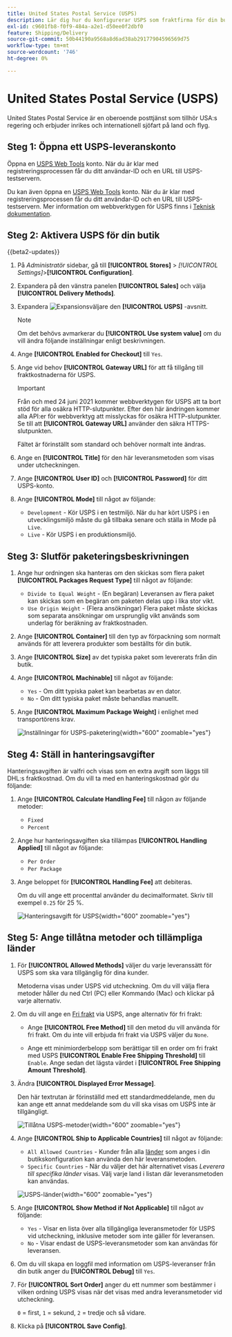 ```yaml
---
title: United States Postal Service (USPS)
description: Lär dig hur du konfigurerar USPS som fraktfirma för din butik.
exl-id: c9601fb8-f0f9-484a-a2e1-d50ee0f2dbf0
feature: Shipping/Delivery
source-git-commit: 50b44190a9568a8d6ad38ab29177904596569d75
workflow-type: tm+mt
source-wordcount: '746'
ht-degree: 0%

---
```


# United States Postal Service (USPS)

United States Postal Service är en oberoende posttjänst som tillhör USA:s regering och erbjuder inrikes och internationell sjöfart på land och flyg.

## Steg 1: Öppna ett USPS-leveranskonto

Öppna en [USPS Web Tools][1] konto. När du är klar med registreringsprocessen får du ditt användar-ID och en URL till USPS-testservern.

Du kan även öppna en [USPS Web Tools][1] konto. När du är klar med registreringsprocessen får du ditt användar-ID och en URL till USPS-testservern. Mer information om webbverktygen för USPS finns i [Teknisk dokumentation][2].

## Steg 2: Aktivera USPS för din butik

{{beta2-updates}}

1. På _Administratör_ sidebar, gå till **[!UICONTROL Stores]** > _[!UICONTROL Settings]_>**[!UICONTROL Configuration]**.

1. Expandera på den vänstra panelen **[!UICONTROL Sales]** och välja **[!UICONTROL Delivery Methods]**.

1. Expandera ![Expansionsväljare](../assets/icon-display-expand.png) den **[!UICONTROL USPS]** -avsnitt.

   >[!NOTE]
   >
   >Om det behövs avmarkerar du **[!UICONTROL Use system value]** om du vill ändra följande inställningar enligt beskrivningen.

1. Ange **[!UICONTROL Enabled for Checkout]** till `Yes`.

1. Ange vid behov **[!UICONTROL Gateway URL]** för att få tillgång till fraktkostnaderna för USPS.

   >[!IMPORTANT]
   >
   >Från och med 24 juni 2021 kommer webbverktygen för USPS att ta bort stöd för alla osäkra HTTP-slutpunkter. Efter den här ändringen kommer alla API:er för webbverktyg att misslyckas för osäkra HTTP-slutpunkter. Se till att **[!UICONTROL Gateway URL]** använder den säkra HTTPS-slutpunkten.

   Fältet är förinställt som standard och behöver normalt inte ändras.

1. Ange en **[!UICONTROL Title]** för den här leveransmetoden som visas under utcheckningen.

1. Ange **[!UICONTROL User ID]** och **[!UICONTROL Password]** för ditt USPS-konto.

1. Ange **[!UICONTROL Mode]** till något av följande:

   - `Development` - Kör USPS i en testmiljö. När du har kört USPS i en utvecklingsmiljö måste du gå tillbaka senare och ställa in Mode på `Live`.
   - `Live` - Kör USPS i en produktionsmiljö.

## Steg 3: Slutför paketeringsbeskrivningen

1. Ange hur ordningen ska hanteras om den skickas som flera paket **[!UICONTROL Packages Request Type]** till något av följande:

   - `Divide to Equal Weight` - (En begäran) Leveransen av flera paket kan skickas som en begäran om paketen delas upp i lika stor vikt.
   - `Use Origin Weight` - (Flera ansökningar) Flera paket måste skickas som separata ansökningar om ursprunglig vikt används som underlag för beräkning av fraktkostnaden.

1. Ange **[!UICONTROL Container]** till den typ av förpackning som normalt används för att leverera produkter som beställts för din butik.

1. Ange **[!UICONTROL Size]** av det typiska paket som levererats från din butik.

1. Ange **[!UICONTROL Machinable]** till något av följande:

   - `Yes` - Om ditt typiska paket kan bearbetas av en dator.
   - `No` - Om ditt typiska paket måste behandlas manuellt.

1. Ange **[!UICONTROL Maximum Package Weight]** i enlighet med transportörens krav.

   ![Inställningar för USPS-paketering](../configuration-reference/sales/assets/delivery-methods-usps-packaging.png){width="600" zoomable="yes"}

## Steg 4: Ställ in hanteringsavgifter

Hanteringsavgiften är valfri och visas som en extra avgift som läggs till DHL:s fraktkostnad. Om du vill ta med en hanteringskostnad gör du följande:

1. Ange **[!UICONTROL Calculate Handling Fee]** till någon av följande metoder:

   - `Fixed`
   - `Percent`

1. Ange hur hanteringsavgiften ska tillämpas **[!UICONTROL Handling Applied]** till något av följande:

   - `Per Order`
   - `Per Package`

1. Ange beloppet för **[!UICONTROL Handling Fee]** att debiteras.

   Om du vill ange ett procenttal använder du decimalformatet. Skriv till exempel `0.25` för 25 %.

   ![Hanteringsavgift för USPS](../configuration-reference/sales/assets/delivery-methods-usps-handling-fee.png){width="600" zoomable="yes"}

## Steg 5: Ange tillåtna metoder och tillämpliga länder

1. För **[!UICONTROL Allowed Methods]** väljer du varje leveranssätt för USPS som ska vara tillgänglig för dina kunder.

   Metoderna visas under USPS vid utcheckning. Om du vill välja flera metoder håller du ned Ctrl (PC) eller Kommando (Mac) och klickar på varje alternativ.

1. Om du vill ange en [Fri frakt](shipping-free.md) via USPS, ange alternativ för fri frakt:

   - Ange **[!UICONTROL Free Method]** till den metod du vill använda för fri frakt. Om du inte vill erbjuda fri frakt via USPS väljer du `None`.

   - Ange ett minimiorderbelopp som berättigar till en order om fri frakt med USPS **[!UICONTROL Enable Free Shipping Threshold]** till `Enable`. Ange sedan det lägsta värdet i **[!UICONTROL Free Shipping Amount Threshold]**.

1. Ändra **[!UICONTROL Displayed Error Message]**.

   Den här textrutan är förinställd med ett standardmeddelande, men du kan ange ett annat meddelande som du vill ska visas om USPS inte är tillgängligt.

   ![Tillåtna USPS-metoder](../configuration-reference/sales/assets/delivery-methods-usps-allowed-methods.png){width="600" zoomable="yes"}

1. Ange **[!UICONTROL Ship to Applicable Countries]** till något av följande:

   - `All Allowed Countries` - Kunder från alla [länder](../getting-started/store-details.md#country-options) som anges i din butikskonfiguration kan använda den här leveransmetoden.
   - `Specific Countries` - När du väljer det här alternativet visas _Leverera till specifika länder_ visas. Välj varje land i listan där leveransmetoden kan användas.

   ![USPS-länder](../configuration-reference/sales/assets/delivery-methods-usps-countries.png){width="600" zoomable="yes"}

1. Ange **[!UICONTROL Show Method if Not Applicable]** till något av följande:

   - `Yes` - Visar en lista över alla tillgängliga leveransmetoder för USPS vid utcheckning, inklusive metoder som inte gäller för leveransen.
   - `No` - Visar endast de USPS-leveransmetoder som kan användas för leveransen.

1. Om du vill skapa en loggfil med information om USPS-leveranser från din butik anger du **[!UICONTROL Debug]** till `Yes`.

1. För **[!UICONTROL Sort Order]** anger du ett nummer som bestämmer i vilken ordning USPS visas när det visas med andra leveransmetoder vid utcheckning.

   `0` = first, `1` = sekund, `2` = tredje och så vidare.

1. Klicka på **[!UICONTROL Save Config]**.


[1]: https://secure.shippingapis.com/registration/
[2]: https://www.usps.com/business/web-tools-apis/welcome.htm
